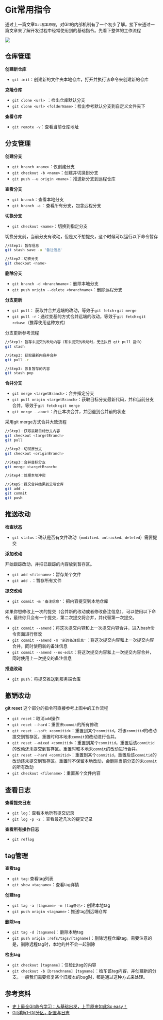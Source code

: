 # Git常用指令
通过上一篇文章`Git基本原理`，对Git的内部机制有了一个初步了解。接下来通过一篇文章来了解开发过程中经常使用到的基础指令。先看下整体的工作流程

![](./images/flow.drawio.png)

## 仓库管理

**创建新仓库**

* `git init`：创建新的文件夹本地仓库，打开并执行该命令来创建新的仓库

**克隆仓库**

* `git clone <url> `：检出仓库默认分支
* `git clone <url> <folderName>`：检出参考默认分支到自定义文件夹下

**查看仓库**
* `git remote -v`：查看当前仓库地址


## 分支管理

**创建分支**

* `git branch <name>`：仅创建分支
* `git checkout -b <name>`：创建并切换到分支
* `git push --u origin <name>`：推送新分支到远程仓库

**查看分支**

* `git branch`：查看本地分支
* `git branch -a` ：查看所有分支，包含远程分支

**切换分支**
* `git checkout <name>`：切换到指定分支

切换分支前，当前分支有改动，但是又不想提交，这个时候可以运行以下命令暂存
```bash
//Step1: 暂存信息
git stash save -u '备注信息'

//Step2：切换分支
git checkout <name>

```

**删除分支**
* `git branch -d <branchname>`：删除本地分支
* `git push origin --delete <branchname>`：删除远程分支

**分支更新**
* `git pull`： 获取并合并远端的改动，等效于`git fetch`+`git merge`
* `git pull -r`：通过变基的方式合并远端的改动，等效于`git fetch`+`git rebase`（推荐使用这种方式）

分支更新参考流程

```bash
//Step1: 暂存未提交的改动内容（有未提交的改动时，无法执行 git pull 指令）
git stash

//Step2: 获取最新内容并合并
git pull -r

//Step3: 恢复暂存的内容
git stash pop
```

**合并分支**
* `git merge <targetBranch>`：合并指定分支
* `git pull origin <targetBranch>`：获取目标分支最新代码，并和当前分支合并，等效于`git fetch`+`git merge`
* `git merge --abort`：终止本次合并，并回退到合并前的状态

采用git merge方式合并大致流程

```bash
//Step1：获取最新目标分支内容
git checkout <targetBranch>
git pull

//Step2：切回原分支
git checkout <originBranch>

//Step3：合并目标分支
git merge <targetBranch>

//Step4：处理本地冲突

//Step5：提交合并结果到云端仓库
git add .
git commit 
git push
```

## 推送改动

**检查状态**

* `git status`：确认是否有文件改动（`modified、untracked、deleted`）需要提交

**添加改动**

开始跟踪改动，并把已跟踪的内容放到暂存区。
* `git add <filename>`：暂存某个文件
* `git add .`：暂存所有文件

**提交改动**


* `git commit -m '备注信息'`：把内容提交到本地仓库

如果你想修改上一次的提交（合并新的改动或者修改备注信息），可以使用以下命令，最终你只会有一个提交，第二次提交将合并，并代替第一次提交。
* `git commit --amend`：将这次提交内容和上一次提交内容合并，进入bash命令页面进行修改
* `git commit --amend -m '新的备注信息'`：将这次提交内容和上一次提交内容合并，同时使用新的备注信息
* `git commit --amend --no-edit`：将这次提交内容和上一次提交内容合并，同时使用上一次提交的备注信息

**推送改动**

* `git push`：将提交推送到服务端仓库

## 撤销改动

**git reset**
这个部分的指令可直接参考上图中的工作流程
* `git reset`：取消`add`操作
* `git reset --hard`：重置未`commit`的所有修改
* `git reset --soft <commitid>`：重置到某个`commitid`，将该`commitid`的改动提交到暂存区。重置时和本地未`commit`的改动进行合并。
* `git reset --mixed <commitid>`：重置到某个`commitid`，重置后该`commitid`的改动还未提交到暂存区。重置时和本地未`commit`的改动进行合并。
* `git reset --hard <commitid>`：重置到某个`commitid`，重置后该`commitid`的改动还未提交到暂存区。重置时不保留本地改动，会删除当前分支的未`commit`的所有改动
* `git checkout <filename>`：重置某个文件内容

## 查看日志

**查看提交日志**

* `git log`：查看本地所有提交记录
* `git log -p -2` ：查看最近几次的提交记录

**查看所有操作日志**

* `git reflog`


## tag管理

**查看tag**
* `git tag`: 查看tag列表
* `git show <tagname>`：查看tag详情

**创建tag**
* `git tag -a [tagname> -m [tag备注>`：创建本地tag
* `git push origin <tagname>`：推送tag到远端仓库

**删除tag**
* `git tag -d [tagname]`：删除本地tag
* `git push origin :refs/tags/[tagname]`：删除远程仓库tag。需要注意的是，删除远程tag时，本地的并不会一起删除

**检出tag**
* `git checkout [tagname]`：仅检出tag的内容
* `git checkout -b [branchname] [tagname]`：检车该tag内容，并创建新的分支。一般我们需要修复某个旧版本的bug时，都是通过这种方式来处理。


## 参考资料
* [史上最全Git命令学习：从基础出发，上手原来如此So easy！](https://zhuanlan.zhihu.com/p/180447373)
* [Git详解1-Git分区，配置与日志](https://juejin.cn/post/6933863550683185160#heading-25)